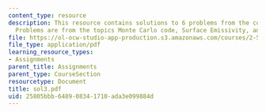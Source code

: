 ```yaml
---
content_type: resource
description: This resource contains solutions to 6 problems from the course text book.
  Problems are from the topics Monte Carlo code, Surface Emissivity, and Fresnel formula.
file: https://ol-ocw-studio-app-production.s3.amazonaws.com/courses/2-58j-radiative-transfer-spring-2006/25805bbb648908341710ada3e099884d_sol3.pdf
file_type: application/pdf
learning_resource_types:
- Assignments
parent_title: Assignments
parent_type: CourseSection
resourcetype: Document
title: sol3.pdf
uid: 25805bbb-6489-0834-1710-ada3e099884d
---
```

